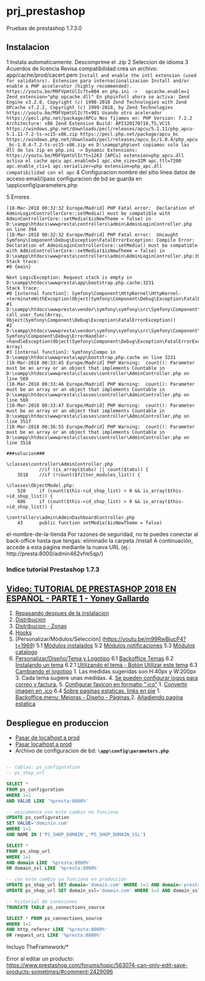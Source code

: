 # prj_prestashop
Pruebas de prestashop 1.7.3.0

## Instalacion
1 Instala automaticamente. Descomprime el .zip
2 Seleccion de idioma
3 Acuerdos de licencia
    Revisa compatibilidad
    crea un archivo: app/cache/prod/cacert.pem
    ```
    Install and enable the intl extension (used for validators).
        Estension para internacionalizacion
    Install and/or enable a PHP accelerator (highly recommended).
        https://youtu.be/M9FVpmtUlIc?t=804
        en php.ini ->  
            opcache.enable=1
            Zend_extension="php_opcache.dll"
        En phpinfo() ahora se activa:
        Zend Engine v3.2.0, Copyright (c) 1998-2018 Zend Technologies
        with Zend OPcache v7.2.2, Copyright (c) 1999-2018, by Zend Technologies
        https://youtu.be/M9FVpmtUlIc?t=981
        Usando otro acelerador
        https://pecl.php.net/package/APCu
        Nos fijamos en:
        PHP Version: 7.2.2
        Architecture: x86
        Zend Extension Build: API320170718,TS,VC15
        https://windows.php.net/downloads/pecl/releases/apcu/5.1.11/php_apcu-5.1.11-7.2-ts-vc15-x86.zip
        https://pecl.php.net/package/apcu_bc
        https://windows.php.net/downloads/pecl/releases/apcu_bc/1.0.4/php_apcu_bc-1.0.4-7.2-ts-vc15-x86.zip
        en D:\xampp\php\ext copiamos solo las dll de los zip
        en php.ini -> Dynamic Extensions:
            https://youtu.be/M9FVpmtUlIc?t=1263
            [APCu]
            extension=php_apcu.dll  activa el cache apcu
            apc.enabled=1
            apc.shm_size=32M
            apc.ttl=7200
            apc.enable_cli=1
            apc.serializer=php
            extension=php_apc.dll   compatibilidad con el apc
    ```
4 Configuracion
    nombre del sitio
    linea 
    datos de acceso email//pass
    configuracion de bd
    se guarda en \app\config\parameters.php

5 Errores
```
[18-Mar-2018 00:32:32 Europe/Madrid] PHP Fatal error:  Declaration of AdminLoginControllerCore::setMedia() must be compatible with AdminControllerCore::setMedia($isNewTheme = false) in D:\xampp\htdocs\wwwpresta\controllers\admin\AdminLoginController.php on line 394
[18-Mar-2018 00:32:32 Europe/Madrid] PHP Fatal error:  Uncaught Symfony\Component\Debug\Exception\FatalErrorException: Compile Error: Declaration of AdminLoginControllerCore::setMedia() must be compatible with AdminControllerCore::setMedia($isNewTheme = false) in D:\xampp\htdocs\wwwpresta\controllers\admin\AdminLoginController.php:394
Stack trace:
#0 {main}

Next LogicException: Request stack is empty in D:\xampp\htdocs\wwwpresta\app\bootstrap.php.cache:3231
Stack trace:
#0 [internal function]: Symfony\Component\HttpKernel\HttpKernel->terminateWithException(Object(Symfony\Component\Debug\Exception\FatalErrorException))
#1 D:\xampp\htdocs\wwwpresta\vendor\symfony\symfony\src\Symfony\Component\Debug\ErrorHandler.php(606): call_user_func(Array, Object(Symfony\Component\Debug\Exception\FatalErrorException))
#2 D:\xampp\htdocs\wwwpresta\vendor\symfony\symfony\src\Symfony\Component\Debug\ErrorHandler.php(668): Symfony\Component\Debug\ErrorHandler->handleException(Object(Symfony\Component\Debug\Exception\FatalErrorException), Array)
#3 [internal function]: Symfony\Compo in D:\xampp\htdocs\wwwpresta\app\bootstrap.php.cache on line 3231
[18-Mar-2018 00:33:45 Europe/Madrid] PHP Warning:  count(): Parameter must be an array or an object that implements Countable in D:\xampp\htdocs\wwwpresta\classes\controller\AdminController.php on line 569
[18-Mar-2018 00:33:46 Europe/Madrid] PHP Warning:  count(): Parameter must be an array or an object that implements Countable in D:\xampp\htdocs\wwwpresta\classes\controller\AdminController.php on line 569
[18-Mar-2018 00:33:47 Europe/Madrid] PHP Warning:  count(): Parameter must be an array or an object that implements Countable in D:\xampp\htdocs\wwwpresta\classes\controller\AdminController.php on line 3517
[18-Mar-2018 00:36:55 Europe/Madrid] PHP Warning:  count(): Parameter must be an array or an object that implements Countable in D:\xampp\htdocs\wwwpresta\classes\controller\AdminController.php on line 3518

###solucion###

\classes\controller\AdminController.php 
            //if (is_array($tabs) || count($tabs)) {
    3518    //if (!count($filter_modules_list)) {

\classes\ObjectModel.php:
    520     if (count($this->id_shop_list) > 0 && is_array($this->id_shop_list)) {
    686     if (count($this->id_shop_list) > 0 && is_array($this->id_shop_list)) {

\controllers\admin\AdminDashboardController.php
    43      public function setMedia($isNewTheme = false)
```

el-nombre-de-la-tienda
Por razones de seguridad, no te puedes conectar al back-office hasta que tengas:
eliminado la carpeta /install
A continuación, accede a esta página mediante la nueva URL (ej.: http://presta:8000/admin462vfm5qp/)

### Indice tutorial Prestashop 1.7.3
## [Video: TUTORIAL DE PRESTASHOP 2018 EN ESPAÑOL - PARTE 1 - Yoney Gallardo](https://www.youtube.com/watch?v=m99RwBiucP4)

1. [Repasando despues de la instalacion](https://youtu.be/m99RwBiucP4?t=1895)
2. [Distribucion](https://youtu.be/m99RwBiucP4?t=1706)
3. [Distribucion - Zonas](https://youtu.be/m99RwBiucP4?t=1810)
4. [Hooks](https://youtu.be/m99RwBiucP4?t=1884)
5. [Personalizar/Módulos/Selección] (https://youtu.be/m99RwBiucP4?t=1969)
    5.1 [Módulos instalados](https://youtu.be/m99RwBiucP4?t=2221)
    5.2 [Módulos notificaciones](https://youtu.be/m99RwBiucP4?t=2310)
    5.3 [Módulos catalogo](https://youtu.be/m99RwBiucP4?t=2346)
6. [Personalizar/Diseño/Tema y Logotipo](https://youtu.be/m99RwBiucP4?t=2362)
    6.1 [Backoffice Temas](https://youtu.be/m99RwBiucP4?t=2578)
    6.2 [Instalando un tema](https://youtu.be/m99RwBiucP4?t=2689)
        6.2.1 [Utilizando el tema - Botón Utilizar este tema](https://youtu.be/m99RwBiucP4?t=2767)
    6.3 [Cambiando el logotipo](https://youtu.be/m99RwBiucP4?t=2890)
        1. Las medidas sugeridas son H:40px y W:200px
        3. Cada tema sugiere unas medidas.
        4. [Se pueden configurar logos para correo y factura.](https://youtu.be/m99RwBiucP4?t=2939)
        5. [Configurar favicon en formatio ".ico"](https://youtu.be/m99RwBiucP4?t=2969)
            1. [Convertir imagen en .ico](http://convertimage.es/convertir-una-imagen/a-ico/)
    6.4 [Sobre paginas estaticas, links en pie](https://youtu.be/m99RwBiucP4?t=3121)
        1. [Backoffice.menu: Mejoras - Diseño - Páginas ](https://youtu.be/m99RwBiucP4?t=3153)
        2. [Añadiendo pagina estatica](https://youtu.be/m99RwBiucP4?t=3243)


## Despliegue en produccion
- [Pasar de localhost a prod](https://webartesanal.com/blog/como-trasladar-o-migrar-una-tienda-prestashop-de-localhost-a-un-servidor-online/)
- [Pasar localhost a prod](https://www.youtube.com/watch?v=1UZx3qqFVG4)
- Archivo de configuracion de bd: **`\app\config\parameters.php`**

```sql

-- tablas: ps_configuration
-- ps_shop_url

SELECT * 
FROM ps_configuration
WHERE 1=1
AND VALUE LIKE '%presta:8000%'

-- unicamente con este cambio no funciona
UPDATE ps_configuration
SET VALUE='dominio.com'
WHERE 1=1
AND NAME IN ('PS_SHOP_DOMAIN','PS_SHOP_DOMAIN_SSL')

SELECT * 
FROM ps_shop_url
WHERE 1=1
AND domain LIKE '%presta:8000%'
OR domain_ssl LIKE '%presta:8000%'

-- con este cambio ya funciona en produccion
UPDATE ps_shop_url SET domain='domain.com' WHERE 1=1 AND domain='presta:8000'
UPDATE ps_shop_url SET domain_ssl='domain.com' WHERE 1=1 AND domain_ssl='presta:8000'

-- historial de conexiones
TRUNCATE TABLE ps_connections_source 

SELECT * FROM ps_connections_source 
WHERE 1=1
AND http_referer LIKE '%presta:8000%'
OR request_uri LIKE '%presta:8000%'
```

Incluyo TheFramework/*

Error al editar un producto: https://www.prestashop.com/forums/topic/563074-can-only-edit-save-products-sometimes/#comment-2429096
